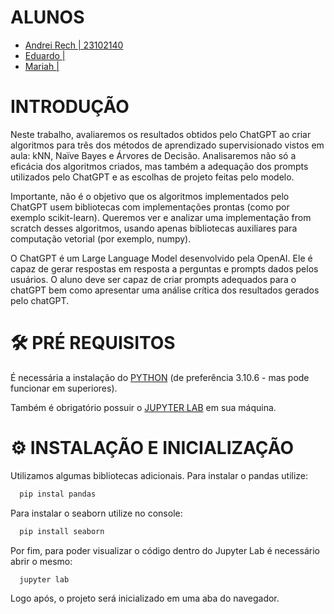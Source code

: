 # ALUNOS

- [Andrei Rech | 23102140](https://github.com/AndreiRech)  
- [Eduardo  | ](https://github.com/dudu-wolf)
- [Mariah  | ](https://github.com/mariahbf)

# INTRODUÇÃO

Neste trabalho, avaliaremos os resultados obtidos pelo ChatGPT ao criar algoritmos
para três dos métodos de aprendizado supervisionado vistos em aula: kNN, Naïve
Bayes e Árvores de Decisão. Analisaremos não só a eficácia dos algoritmos criados,
mas também a adequação dos prompts utilizados pelo ChatGPT e as escolhas de
projeto feitas pelo modelo.  

Importante, não é o objetivo que os algoritmos implementados pelo ChatGPT
usem bibliotecas com implementações prontas (como por exemplo scikit-learn).
Queremos ver e analizar uma implementação from scratch desses algoritmos, usando
apenas bibliotecas auxiliares para computação vetorial (por exemplo, numpy).  

O ChatGPT é um Large Language Model desenvolvido pela OpenAI. Ele é capaz de
gerar respostas em resposta a perguntas e prompts dados pelos usuários. O aluno
deve ser capaz de criar prompts adequados para o chatGPT bem como apresentar
uma análise crítica dos resultados gerados pelo chatGPT.

# 🛠 PRÉ REQUISITOS

É necessária a instalação do [PYTHON](https://www.python.org/downloads/) (de preferência 3.10.6 - mas pode funcionar em superiores).  

Também é obrigatório possuir o [JUPYTER LAB](https://jupyter.org/install) em sua máquina.

# ⚙ INSTALAÇÃO E INICIALIZAÇÃO

Utilizamos algumas bibliotecas adicionais. Para instalar o pandas utilize:
```bash
  pip instal pandas
```
Para instalar o seaborn utilize no console:
```bash
  pip install seaborn
```

Por fim, para poder visualizar o código dentro do Jupyter Lab é necessário abrir o mesmo:
```bash
  jupyter lab
```
Logo após, o projeto será inicializado em uma aba do navegador.
